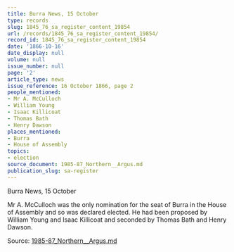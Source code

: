 ```yaml
---
title: Burra News, 15 October
type: records
slug: 1845_76_sa_register_content_19854
url: /records/1845_76_sa_register_content_19854/
record_id: 1845_76_sa_register_content_19854
date: '1866-10-16'
date_display: null
volume: null
issue_number: null
page: '2'
article_type: news
issue_reference: 16 October 1866, page 2
people_mentioned:
- Mr A. McCulloch
- William Young
- Isaac Killicoat
- Thomas Bath
- Henry Dawson
places_mentioned:
- Burra
- House of Assembly
topics:
- election
source_document: 1985-87_Northern__Argus.md
publication_slug: sa-register
---
```


Burra News, 15 October

Mr A. McCulloch was the only nomination for the seat of Burra in the House of Assembly and so was declared elected.  He had been proposed by William Young and Isaac Killicoat and seconded by Thomas Bath and Henry Dawson.

Source: [1985-87_Northern__Argus.md](/downloads/markdown/1985-87_Northern__Argus.md)
